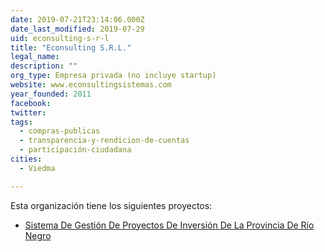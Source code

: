 ```yaml
---
date: 2019-07-21T23:14:06.000Z
date_last_modified: 2019-07-29
uid: econsulting-s-r-l
title: "Econsulting S.R.L."
legal_name: 
description: ""
org_type: Empresa privada (no incluye startup)
website: www.econsultingsistemas.com
year_founded: 2011
facebook: 
twitter: 
tags:
  - compras-publicas
  - transparencia-y-rendicion-de-cuentas
  - participación-ciudadana
cities: 
  - Viedma

---
```


Esta organización tiene los siguientes proyectos:

- [Sistema De Gestión De Proyectos De Inversión De La Provincia De Río Negro](/proyectos/sistema-de-gestion-de-proyectos-de-inversion-de-la-provincia-de-rio-negro)
